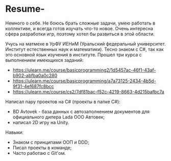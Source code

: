 # Resume-

Немного о себе.
Не боюсь брать сложные задачи, умею работать в коллективе,
и всегда готов изучать что-то новое. 
Очень интересна сфера разработки игр, поэтому хотел бы развиться 
в этой области. 

Учусь на матмехе в УрФУ ИЕНиМ (Уральский федеральный университет. Институт естественных наук и математики).
Тесно знаком с C#, так как это основной язык изучения в институте. Прошел три курса с 
выполнением имеющихся заданий: 
- https://ulearn.me/course/basicprogramming2/1d5457ac-46f1-43af-b902-abfba0a0c280
- https://ulearn.me/course/basicprogramming/a7a73125-2434-4b5d-9f31-4ef687fc8bcc
- https://ulearn.me/course/cs2/7df81bac-f52c-4219-8663-4d215bafbc7a

Написал пару проектов на C# (проекты в папке C#):
- BD Avtovek - база данных с автозаполнением документов для официального дилера Lada ООО Автовек;
- написал 2D игру на Unity. 

Навыки:
- Знаком с принципами ООП и DDD;
- Писал проекты в команде;
- Часто работаю с Git'ом.
